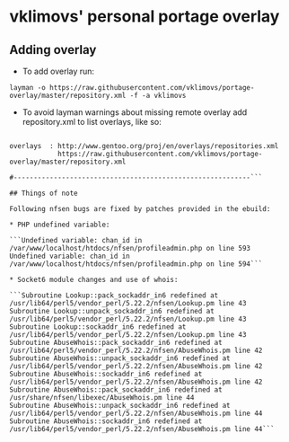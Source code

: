 # vklimovs' personal portage overlay

## Adding overlay

* To add overlay run:

```layman -o https://raw.githubusercontent.com/vklimovs/portage-overlay/master/repository.xml -f -a vklimovs```

* To avoid layman warnings about missing remote overlay add repository.xml to list overlays, like so:

```#            file:///var/lib/layman/my-list.xml

overlays  : http://www.gentoo.org/proj/en/overlays/repositories.xml
            https://raw.githubusercontent.com/vklimovs/portage-overlay/master/repository.xml

#-----------------------------------------------------------```

## Things of note

Following nfsen bugs are fixed by patches provided in the ebuild:

* PHP undefined variable:

```Undefined variable: chan_id in /var/www/localhost/htdocs/nfsen/profileadmin.php on line 593
Undefined variable: chan_id in /var/www/localhost/htdocs/nfsen/profileadmin.php on line 594```

* Socket6 module changes and use of whois:

```Subroutine Lookup::pack_sockaddr_in6 redefined at /usr/lib64/perl5/vendor_perl/5.22.2/nfsen/Lookup.pm line 43
Subroutine Lookup::unpack_sockaddr_in6 redefined at /usr/lib64/perl5/vendor_perl/5.22.2/nfsen/Lookup.pm line 43
Subroutine Lookup::sockaddr_in6 redefined at /usr/lib64/perl5/vendor_perl/5.22.2/nfsen/Lookup.pm line 43
Subroutine AbuseWhois::pack_sockaddr_in6 redefined at /usr/lib64/perl5/vendor_perl/5.22.2/nfsen/AbuseWhois.pm line 42
Subroutine AbuseWhois::unpack_sockaddr_in6 redefined at /usr/lib64/perl5/vendor_perl/5.22.2/nfsen/AbuseWhois.pm line 42
Subroutine AbuseWhois::sockaddr_in6 redefined at /usr/lib64/perl5/vendor_perl/5.22.2/nfsen/AbuseWhois.pm line 42
Subroutine AbuseWhois::pack_sockaddr_in6 redefined at /usr/share/nfsen/libexec/AbuseWhois.pm line 44
Subroutine AbuseWhois::unpack_sockaddr_in6 redefined at /usr/lib64/perl5/vendor_perl/5.22.2/nfsen/AbuseWhois.pm line 44
Subroutine AbuseWhois::sockaddr_in6 redefined at /usr/lib64/perl5/vendor_perl/5.22.2/nfsen/AbuseWhois.pm line 44```




